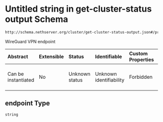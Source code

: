 # Untitled string in get-cluster-status output Schema

```txt
http://schema.nethserver.org/cluster/get-cluster-status-output.json#/properties/nodes/items/properties/vpn/properties/endpoint
```

WireGuard VPN endpoint

| Abstract            | Extensible | Status         | Identifiable            | Custom Properties | Additional Properties | Access Restrictions | Defined In                                                                                       |
| :------------------ | :--------- | :------------- | :---------------------- | :---------------- | :-------------------- | :------------------ | :----------------------------------------------------------------------------------------------- |
| Can be instantiated | No         | Unknown status | Unknown identifiability | Forbidden         | Allowed               | none                | [get-cluster-status-output.json*](cluster/get-cluster-status-output.json "open original schema") |

## endpoint Type

`string`

